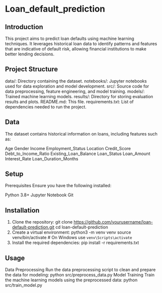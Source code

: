 # Loan_default_prediction
## Introduction
This project aims to predict loan defaults using machine learning techniques. It leverages historical loan data to identify patterns and features that are indicative of default risk, allowing financial institutions to make better lending decisions.

## Project Structure
data/: Directory containing the dataset.
notebooks/: Jupyter notebooks used for data exploration and model development.
src/: Source code for data preprocessing, feature engineering, and model training.
models/: Trained machine learning models.
results/: Directory for storing evaluation results and plots.
README.md: This file.
requirements.txt: List of dependencies needed to run the project.
## Data
The dataset contains historical information on loans, including features such as:

Age
Gender
Income
Employment_Status
Location
Credit_Score
Debt_to_Income_Ratio
Existing_Loan_Balance
Loan_Status
Loan_Amount
Interest_Rate
Loan_Duration_Months
## Setup
Prerequisites
Ensure you have the following installed:

Python 3.8+
Jupyter Notebook
Git
## Installation
1. Clone the repository:
git clone https://github.com/yourusername/loan-default-prediction.git
cd loan-default-prediction
2. Create a virtual environment:
python3 -m venv venv
source venv/bin/activate  # On Windows use `venv\Scripts\activate`
3. Install the required dependencies:
pip install -r requirements.txt
## Usage
Data Preprocessing
Run the data preprocessing script to clean and prepare the data for modeling:
python src/preprocess_data.py
Model Training
Train the machine learning models using the preprocessed data:
python src/train_model.py


